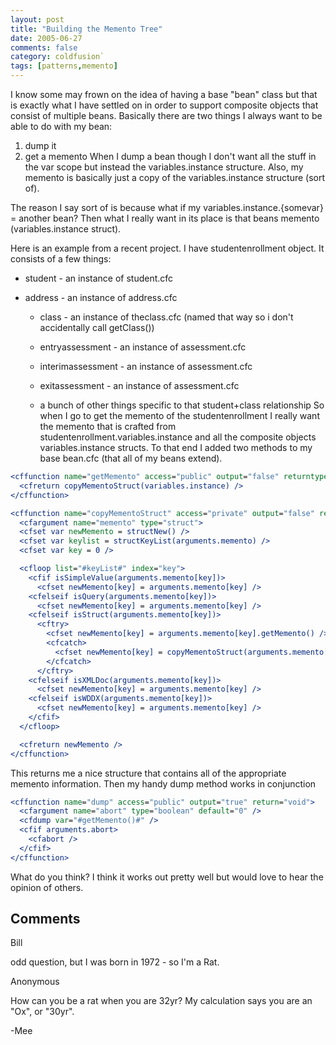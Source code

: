 ```yaml
---
layout: post
title: "Building the Memento Tree"
date: 2005-06-27
comments: false
category: coldfusion`
tags: [patterns,memento]
---
```

I know some may frown on the idea of having a base "bean" class but that is
exactly what I have settled on in order to support composite objects that
consist of multiple beans. Basically there are two things I always want to be
able to do with my bean:

  1. dump it
  2. get a memento
When I dump a bean though I don't want all the stuff in the var scope but
instead the variables.instance structure. Also, my memento is basically just a
copy of the variables.instance structure (sort of).

The reason I say sort of is because what if my variables.instance.{somevar} =
another bean? Then what I really want in its place is that beans memento
(variables.instance struct).

Here is an example from a recent project. I have studentenrollment object. It
consists of a few things:

  * student - an instance of student.cfc

* address - an instance of address.cfc

  * class - an instance of theclass.cfc (named that way so i don't accidentally call getClass())

  * entryassessment - an instance of assessment.cfc
  * interimassessment - an instance of assessment.cfc
  * exitassessment - an instance of assessment.cfc
  * a bunch of other things specific to that student+class relationship
So when I go to get the memento of the studentenrollment I really want the
memento that is crafted from studentenrollment.variables.instance and all the
composite objects variables.instance structs. To that end I added two methods
to my base bean.cfc (that all of my beans extend).


```cfc
<cffunction name="getMemento" access="public" output="false" returntype="struct">
  <cfreturn copyMementoStruct(variables.instance) />
</cffunction>

<cffunction name="copyMementoStruct" access="private" output="false" returntype="struct">
  <cfargument name="memento" type="struct">
  <cfset var newMemento = structNew() />
  <cfset var keylist = structKeyList(arguments.memento) />
  <cfset var key = 0 />

  <cfloop list="#keyList#" index="key">
    <cfif isSimpleValue(arguments.memento[key])>
      <cfset newMemento[key] = arguments.memento[key] />
    <cfelseif isQuery(arguments.memento[key])>
      <cfset newMemento[key] = arguments.memento[key] />
    <cfelseif isStruct(arguments.memento[key])>
      <cftry>
        <cfset newMemento[key] = arguments.memento[key].getMemento() />
        <cfcatch>
          <cfset newMemento[key] = copyMementoStruct(arguments.memento[key]) />
        </cfcatch>
      </cftry>
    <cfelseif isXMLDoc(arguments.memento[key])>
      <cfset newMemento[key] = arguments.memento[key] />
    <cfelseif isWDDX(arguments.memento[key])>
      <cfset newMemento[key] = arguments.memento[key] />
    </cfif>
  </cfloop>

  <cfreturn newMemento />
</cffunction>

```


This returns me a nice structure that contains all of the appropriate memento
information. Then my handy dump method works in conjunction


```cfc
<cffunction name="dump" access="public" output="true" return="void">
  <cfargument name="abort" type="boolean" default="0" />
  <cfdump var="#getMemento()#" />
  <cfif arguments.abort>
    <cfabort />
  </cfif>
</cffunction>

```


What do you think? I think it works out pretty well but would love to hear the
opinion of others.

## Comments

Bill

odd question, but I was born in 1972 - so I'm a Rat.

Anonymous

How can you be a rat when you are 32yr? My calculation says you are an "Ox",
or "30yr".

-Mee
